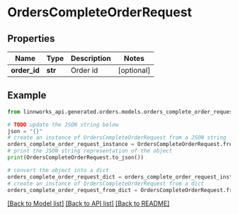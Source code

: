 # OrdersCompleteOrderRequest


## Properties

Name | Type | Description | Notes
------------ | ------------- | ------------- | -------------
**order_id** | **str** | Order id | [optional] 

## Example

```python
from linnworks_api.generated.orders.models.orders_complete_order_request import OrdersCompleteOrderRequest

# TODO update the JSON string below
json = "{}"
# create an instance of OrdersCompleteOrderRequest from a JSON string
orders_complete_order_request_instance = OrdersCompleteOrderRequest.from_json(json)
# print the JSON string representation of the object
print(OrdersCompleteOrderRequest.to_json())

# convert the object into a dict
orders_complete_order_request_dict = orders_complete_order_request_instance.to_dict()
# create an instance of OrdersCompleteOrderRequest from a dict
orders_complete_order_request_from_dict = OrdersCompleteOrderRequest.from_dict(orders_complete_order_request_dict)
```
[[Back to Model list]](../README.md#documentation-for-models) [[Back to API list]](../README.md#documentation-for-api-endpoints) [[Back to README]](../README.md)


